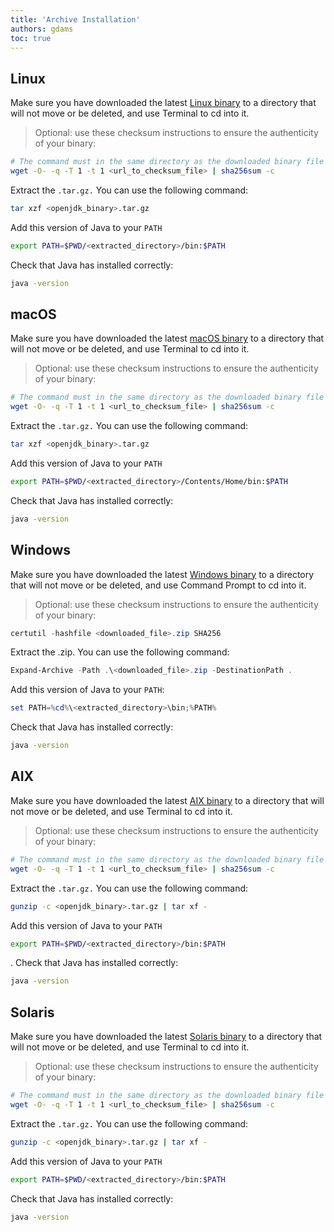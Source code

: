 ```yaml
---
title: 'Archive Installation'
authors: gdams
toc: true
---
```


## Linux

Make sure you have downloaded the latest [Linux binary](/download) to a directory that will not move or be deleted, and use Terminal to cd into it.

> Optional: use these checksum instructions to ensure the authenticity of your binary:

```bash
# The command must in the same directory as the downloaded binary file
wget -O- -q -T 1 -t 1 <url_to_checksum_file> | sha256sum -c
```

Extract the `.tar.gz.` You can use the following command:

```bash
tar xzf <openjdk_binary>.tar.gz
```

Add this version of Java to your `PATH`

```bash
export PATH=$PWD/<extracted_directory>/bin:$PATH
```

Check that Java has installed correctly:

```bash
java -version
```

## macOS

Make sure you have downloaded the latest [macOS binary](/download) to a directory that will not move or be deleted, and use Terminal to cd into it.

> Optional: use these checksum instructions to ensure the authenticity
of your binary:

```bash
# The command must in the same directory as the downloaded binary file
wget -O- -q -T 1 -t 1 <url_to_checksum_file> | sha256sum -c
```

Extract the `.tar.gz.` You can use the following command:

```bash
tar xzf <openjdk_binary>.tar.gz
```

Add this version of Java to your `PATH`

```bash
export PATH=$PWD/<extracted_directory>/Contents/Home/bin:$PATH
```

Check that Java has installed correctly:

```bash
java -version
```

## Windows

Make sure you have downloaded the latest [Windows binary](/download) to a directory that will not move or be deleted, and use Command Prompt to cd into it.

> Optional: use these checksum instructions to ensure the authenticity of your binary:

```powershell
certutil -hashfile <downloaded_file>.zip SHA256
```

Extract the .zip. You can use the following command:

```powershell
Expand-Archive -Path .\<downloaded_file>.zip -DestinationPath .
```

Add this version of Java to your `PATH`:

```powershell
set PATH=%cd%\<extracted_directory>\bin;%PATH%
```

Check that Java has installed correctly:

```bash
java -version
```

## AIX

Make sure you have downloaded the latest [AIX binary](/download) to a directory that will not move or be deleted, and use Terminal to cd into it.

> Optional: use these checksum instructions to ensure the authenticity
of your binary:

```bash
# The command must in the same directory as the downloaded binary file
wget -O- -q -T 1 -t 1 <url_to_checksum_file> | sha256sum -c
```

Extract the `.tar.gz.` You can use the following command:

```bash
gunzip -c <openjdk_binary>.tar.gz | tar xf -
```

Add this version of Java to your `PATH`

```bash
export PATH=$PWD/<extracted_directory>/bin:$PATH
```

. Check that Java has installed correctly:

```bash
java -version
```

## Solaris

Make sure you have downloaded the latest [Solaris binary](/download) to a directory that will not move or be deleted, and use Terminal to cd into it.

> Optional: use these checksum instructions to ensure the authenticity
of your binary:

```bash
# The command must in the same directory as the downloaded binary file
wget -O- -q -T 1 -t 1 <url_to_checksum_file> | sha256sum -c
```

Extract the `.tar.gz.` You can use the following command:

```bash
gunzip -c <openjdk_binary>.tar.gz | tar xf -
```

Add this version of Java to your `PATH`

```bash
export PATH=$PWD/<extracted_directory>/bin:$PATH
```

Check that Java has installed correctly:

```bash
java -version
```
